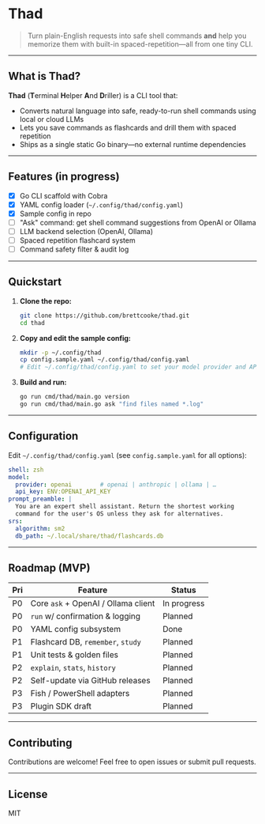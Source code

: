 # Thad

> Turn plain-English requests into safe shell commands **and** help you memorize them with built-in spaced-repetition—all from one tiny CLI.

---

## What is Thad?

**Thad** (**T**erminal **H**elper **A**nd **D**riller) is a CLI tool that:
- Converts natural language into safe, ready-to-run shell commands using local or cloud LLMs
- Lets you save commands as flashcards and drill them with spaced repetition
- Ships as a single static Go binary—no external runtime dependencies

---

## Features (in progress)
- [x] Go CLI scaffold with Cobra
- [x] YAML config loader (`~/.config/thad/config.yaml`)
- [x] Sample config in repo
- [ ] "Ask" command: get shell command suggestions from OpenAI or Ollama
- [ ] LLM backend selection (OpenAI, Ollama)
- [ ] Spaced repetition flashcard system
- [ ] Command safety filter & audit log

---

## Quickstart

1. **Clone the repo:**
   ```sh
   git clone https://github.com/brettcooke/thad.git
   cd thad
   ```
2. **Copy and edit the sample config:**
   ```sh
   mkdir -p ~/.config/thad
   cp config.sample.yaml ~/.config/thad/config.yaml
   # Edit ~/.config/thad/config.yaml to set your model provider and API key
   ```
3. **Build and run:**
   ```sh
   go run cmd/thad/main.go version
   go run cmd/thad/main.go ask "find files named *.log"
   ```

---

## Configuration

Edit `~/.config/thad/config.yaml` (see `config.sample.yaml` for all options):

```yaml
shell: zsh
model:
  provider: openai        # openai | anthropic | ollama | …
  api_key: ENV:OPENAI_API_KEY
prompt_preamble: |
  You are an expert shell assistant. Return the shortest working
  command for the user's OS unless they ask for alternatives.
srs:
  algorithm: sm2
  db_path: ~/.local/share/thad/flashcards.db
```

---

## Roadmap (MVP)

| Pri | Feature                             | Status  |
| --- | ----------------------------------- | ------- |
| P0  | Core `ask` + OpenAI / Ollama client | In progress |
| P0  | `run` w/ confirmation & logging     | Planned |
| P0  | YAML config subsystem               | Done    |
| P1  | Flashcard DB, `remember`, `study`   | Planned |
| P1  | Unit tests & golden files           | Planned |
| P2  | `explain`, `stats`, `history`       | Planned |
| P2  | Self-update via GitHub releases     | Planned |
| P3  | Fish / PowerShell adapters          | Planned |
| P3  | Plugin SDK draft                    | Planned |

---

## Contributing

Contributions are welcome! Feel free to open issues or submit pull requests.

---

## License

MIT 